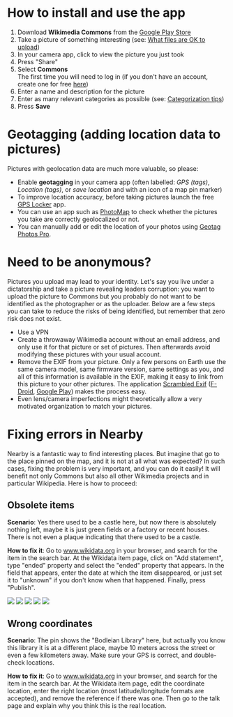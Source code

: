 # How to install and use the app

1. Download **Wikimedia Commons** from the [Google Play Store](https://play.google.com/store/apps/details?id=fr.free.nrw.commons)
2. Take a picture of something interesting (see: [What files are OK to upload](https://commons.wikimedia.org/wiki/Commons:Project_scope#Scope_part_1:_Files))
3. In your camera app, click to view the picture you just took
4. Press "Share"
5. Select **Commons**  
   The first time you will need to log in (if you don't have an account, create one for free [here](https://commons.wikimedia.org/w/index.php?title=Special:UserLogin&type=signup))
6. Enter a name and description for the picture
7. Enter as many relevant categories as possible (see: [Categorization tips](https://commons.wikimedia.org/wiki/Commons:Categories#Categorization_tips))
8. Press **Save**

# Geotagging (adding location data to pictures)

Pictures with geolocation data are much more valuable, so please:

- Enable **geotagging** in your camera app (often labelled: *GPS (tags)*, *Location (tags)*, or *save location* and with an icon of a map pin marker)
- To improve location accuracy, before taking pictures launch the free [GPS Locker](https://play.google.com/store/apps/details?id=com.silentlexx.gpslock) app.
- You can use an app such as [PhotoMap](https://play.google.com/store/apps/details?id=eu.bischofs.photomap) to check whether the pictures you take are correctly geolocalized or not.
- You can manually add or edit the location of your photos using [Geotag Photos Pro](https://play.google.com/store/apps/details?id=com.tappytaps.android.geotagphotospro2).

# Need to be anonymous?

Pictures you upload may lead to your identity. Let's say you live under a dictatorship and take a picture revealing leaders corruption: you want to upload the picture to Commons but you probably do not want to be identified as the photographer or as the uploader. Below are a few steps you can take to reduce the risks of being identified, but remember that zero risk does not exist.

- Use a VPN
- Create a throwaway Wikimedia account without an email address, and only use it for that picture or set of pictures. Then afterwards avoid modifying these pictures with your usual account.
- Remove the EXIF from your picture. Only a few persons on Earth use the same camera model, same firmware version, same settings as you, and all of this information is available in the EXIF, making it easy to link from this picture to your other pictures. The application [Scrambled Exif](https://gitlab.com/juanitobananas/scrambled-exif) ([F-Droid](https://f-droid.org/en/packages/com.jarsilio.android.scrambledeggsif/), [Google Play](https://play.google.com/store/apps/details?id=com.jarsilio.android.scrambledeggsif)) makes the process easy.
- Even lens/camera imperfections might theoretically allow a very motivated organization to match your pictures.

# Fixing errors in Nearby

Nearby is a fantastic way to find interesting places. But imagine that go to the place pinned on the map, and it is not at all what was expected? In such cases, fixing the problem is very important, and you can do it easily! It will benefit not only Commons but also all other Wikimedia projects and in particular Wikipedia. Here is how to proceed:

## Obsolete items
**Scenario**: Yes there used to be a castle here, but now there is absolutely nothing left, maybe it is just green fields or a factory or recent houses. There is not even a plaque indicating that there used to be a castle.

**How to fix it**: Go to www.wikidata.org in your browser, and search for the item in the search bar. At the Wikidata item page, click on "Add statement", type "ended" property and select the "ended" property that appears. In the field that appears, enter the date at which the item disappeared, or just set it to "unknown" if you don't know when that happened. Finally, press "Publish".

![](https://upload.wikimedia.org/wikipedia/commons/c/c1/Wikidata_screenshot_-_Add_statement.png)
![](https://upload.wikimedia.org/wikipedia/commons/5/5c/Wikidata_screenshot_-_select_%22ended%22_property.png)
![](https://upload.wikimedia.org/wikipedia/commons/5/5f/Wikidata_screenshot_-_date.png)
![](https://upload.wikimedia.org/wikipedia/commons/0/0c/Wikidata_screenshot_-_custom-no-unknown_value_menu.png)
![](https://upload.wikimedia.org/wikipedia/commons/1/1c/Wikidata_screenshot_-_unknown_value.png)

## Wrong coordinates
**Scenario**: The pin shows the "Bodleian Library" here, but actually you know this library it is at a different place, maybe 10 meters across the street or even a few kilometers away. Make sure your GPS is correct, and double-check locations.

**How to fix it**: Go to www.wikidata.org in your browser, and search for the item in the search bar. At the Wikidata item page, edit the coordinate location, enter the right location (most latitude/longitude formats are accepted), and remove the reference if there was one. Then go to the talk page and explain why you think this is the real location.

